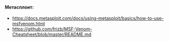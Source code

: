 #### Метасплоит:
* https://docs.metasploit.com/docs/using-metasploit/basics/how-to-use-msfvenom.html
* https://github.com/frizb/MSF-Venom-Cheatsheet/blob/master/README.md
